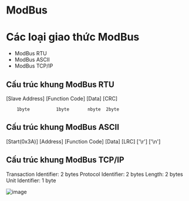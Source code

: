 # ModBus

# Các loại giao thức ModBus
- ModBus RTU
- ModBus ASCII
- ModBus TCP/IP

## Cấu trúc khung ModBus RTU
  [Slave Address] [Function Code] [Data]  [CRC]
  
        1byte          1byte       nbyte  2byte

## Cấu trúc khung ModBus ASCII
  [Start(0x3A)] [Address] [Function Code] [Data] [LRC] ['\r'] ['\n']

## Cấu trúc khung ModBus TCP/IP
Transaction Identifier: 2 bytes
Protocol Identifier: 2 bytes
Length: 2 bytes
Unit Identifier: 1 byte

![image](https://github.com/tranhien1612/modBus/assets/69721832/a3e12cb7-7ba3-4c24-8c2f-ccf695223f4c)

